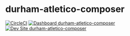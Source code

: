 # durham-atletico-composer

[![CircleCI](https://circleci.com/gh/kostajh/durham-atletico-composer.svg?style=shield)](https://circleci.com/gh/kostajh/durham-atletico-composer)
[![Dashboard durham-atletico-composer](https://img.shields.io/badge/dashboard-durham_atletico_composer-yellow.svg)](https://dashboard.pantheon.io/sites/6573e59e-efee-4ea7-b999-dd19084f1983#dev/code)
[![Dev Site durham-atletico-composer](https://img.shields.io/badge/site-durham_atletico_composer-blue.svg)](http://dev-durham-atletico-composer.pantheonsite.io/)